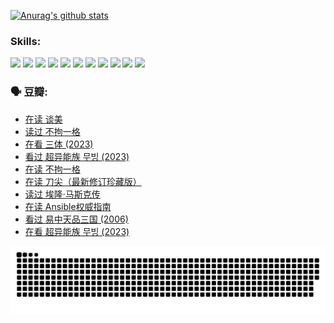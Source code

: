 
[![Anurag's github stats](https://github-readme-stats.vercel.app/api?username=w940853815)](https://github.com/anuraghazra/github-readme-stats)

### Skills:

<code><img height="32" src="https://cdn.jsdelivr.net/npm/simple-icons@v5/icons/python.svg"></code>
<code><img height="32" src="https://cdn.jsdelivr.net/npm/simple-icons@v5/icons/javascript.svg"></code>
<code><img height="32" src="https://cdn.jsdelivr.net/npm/simple-icons@v5/icons/django.svg"></code>
<code><img height="32" src="https://cdn.jsdelivr.net/npm/simple-icons@v5/icons/flask.svg"></code>
<code><img height="32" src="https://cdn.jsdelivr.net/npm/simple-icons@v5/icons/vuetify.svg"></code>
<code><img height="32" src="https://cdn.jsdelivr.net/npm/simple-icons@v5/icons/git.svg"></code>
<code><img height="32" src="https://cdn.jsdelivr.net/npm/simple-icons@v5/icons/docker.svg"></code>
<code><img height="32" src="https://cdn.jsdelivr.net/npm/simple-icons@v5/icons/postgresql.svg"></code>
<code><img height="32" src="https://cdn.jsdelivr.net/npm/simple-icons@v5/icons/elasticsearch.svg"></code>
<code><img height="32" src="https://cdn.jsdelivr.net/npm/simple-icons@v5/icons/macos.svg"></code>
<code><img height="32" src="https://cdn.jsdelivr.net/npm/simple-icons@v5/icons/linux.svg"></code>

### 🗣 豆瓣:

<!-- DOUBAN-ACTIVITIES:START -->
- [在读 谈美](https://www.douban.com/people/136069238/status/4560861771/?_i=12391337)
- [读过 不拘一格](https://www.douban.com/people/136069238/status/4560861445/?_i=12391337)
- [在看 三体‎ (2023)](https://www.douban.com/people/136069238/status/4558185093/?_i=12391337)
- [看过 超异能族 무빙‎ (2023)](https://www.douban.com/people/136069238/status/4556824186/?_i=12391337)
- [在读 不拘一格](https://www.douban.com/people/136069238/status/4541712161/?_i=12391337)
- [在读 刀尖（最新修订珍藏版）](https://www.douban.com/people/136069238/status/4541711339/?_i=12391337)
- [读过 埃隆·马斯克传](https://www.douban.com/people/136069238/status/4541710351/?_i=12391337)
- [在读 Ansible权威指南](https://www.douban.com/people/136069238/status/4539151450/?_i=12391337)
- [看过 易中天品三国‎ (2006)](https://www.douban.com/people/136069238/status/4529910812/?_i=12391337)
- [在看 超异能族 무빙‎ (2023)](https://www.douban.com/people/136069238/status/4527291077/?_i=12391337)
<!-- DOUBAN-ACTIVITIES:END -->


![Snake animation](https://raw.githubusercontent.com/w940853815/w940853815/output/github-contribution-grid-snake.svg)

<!--
**w940853815/w940853815** is a ✨ _special_ ✨ repository because its `README.md` (this file) appears on your GitHub profile.

Here are some ideas to get you started:

- 🔭 I’m currently working on ...
- 🌱 I’m currently learning ...
- 👯 I’m looking to collaborate on ...
- 🤔 I’m looking for help with ...
- 💬 Ask me about ...
- 📫 How to reach me: ...
- 😄 Pronouns: ...
- ⚡ Fun fact: ...
-->
